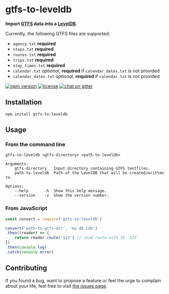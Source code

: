 # gtfs-to-leveldb

**Import [GTFS](https://developers.google.com/transit/gtfs/) data into a [LevelDB](http://leveldb.org).**

Currently, the following GTFS files are supported:

- `agency.txt` **required**
- `stops.txt` **required**
- `routes.txt` **required**
- `trips.txt` **required**
- `stop_times.txt` **required**
- `calendar.txt` *optional*, **required** if `calendar_dates.txt` is not provided
- `calendar_dates.txt` *optional*, **required** if `calendar.txt` is not provided

[![npm version](https://img.shields.io/npm/v/gtfs-to-leveldb.svg)](https://www.npmjs.com/package/gtfs-to-leveldb)
[![license](https://img.shields.io/github/license/public-transport/gtfs-to-leveldb.svg?style=flat)](LICENSE)
[![chat on gitter](https://badges.gitter.im/public-transport/Lobby.svg)](https://gitter.im/public-transport/Lobby)

## Installation

```shell
npm install gtfs-to-leveldb
```


## Usage

### From the command line

```shell
gtfs-to-leveldb <gtfs-directory> <path-to-leveldb>

Arguments:
	gtfs-directory   Input directory containing GTFS textfiles.
	path-to-leveldb  Path of the LevelDB that will be created/written to.

Options:
	--help       -h  Show this help message.
	--version    -v  Show the version number.
```

### From JavaScript

```js
const convert = require('gtfs-to-leveldb')

convert('path-to-gtfs-dir', 'my-db.ldb')
.then((reader) => {
    return reader.route('123') // read route with ID `123`
})
.then(console.log)
.catch(console.error)
```


## Contributing

If you found a bug, want to propose a feature or feel the urge to complain about your life, feel free to visit [the issues page](https://github.com/public-transport/gtfs-to-leveldb/issues).
